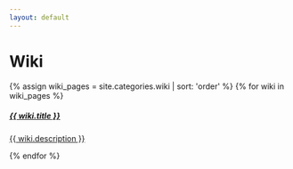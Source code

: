 ```yaml
---
layout: default
---
```


<div class="container">
    <h1>Wiki</h1>
    <div class="wikiPages">
        <div class="row">
            {% assign wiki_pages = site.categories.wiki | sort: 'order' %}
            {% for wiki in wiki_pages %}
            <div class="col-sm-3">
                <a href="{{ wiki.url | relative_url }}">
                    <div class="card text-center wiki-item">
                        <i class="{{ wiki.icon }} fa-9x"></i>
                        <div class="card-body">
                            <h5 class="card-title">{{ wiki.title }}</h5>
                            <p class="card-text">{{ wiki.description }}</p>
                        </div>
                    </div>
                </a>
            </div>
            {% endfor %}
        </div>
    </div>
</div>